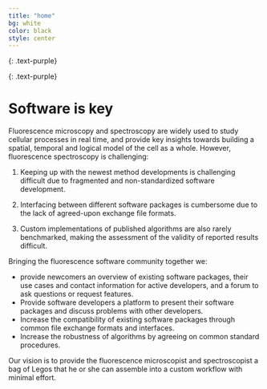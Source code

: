 ```yaml
---
title: "home"
bg: white
color: black
style: center
---
```


{: .text-purple}

<span class="fa-stack subtlecircle" style="font-size:100px; background:rgba(255,166,0,0.1)">
  <i class="fa fa-desktop fa-stack-2x text-white"></i>
  <i class="fa fa-desktop fa-stack-1x text-orange"></i>
</span>
<span class="fa-stack subtlecircle" style="font-size:100px; background:rgba(255,166,0,0.1)">
  <i class="fa fa-microscope fa-stack-2x text-white"></i>
  <i class="fa fa-microscope fa-stack-1x text-orange"></i>
</span>
<span class="fa-stack subtlecircle" style="font-size:100px; background:rgba(255,166,0,0.1)">
  <i class="fa fa-vial fa-stack-2x text-white"></i>
  <i class="fa fa-vial fa-stack-1x text-orange"></i>
</span>
<span class="fa-stack subtlecircle" style="font-size:100px; background:rgba(255,166,0,0.1)">
  <i class="fa fa-heart fa-stack-2x text-white"></i>
  <i class="fa fa-heart fa-stack-1x text-orange"></i>
</span>

{: .text-purple}
# Software is key

Fluorescence microscopy and spectroscopy are widely used to study cellular processes in real time, 
and provide key insights towards building a spatial, temporal and logical model of the cell as a whole.
However, fluorescence spectroscopy is challenging: 

1. Keeping up with the newest method developments is challenging difficult due to fragmented and 
non-standardized software development. 

2. Interfacing between different software packages is cumbersome due to the lack of agreed-upon exchange file formats. 

3. Custom implementations of published algorithms are also rarely benchmarked, making the 
assessment of the validity of reported results difficult.


Bringing the fluorescence software community together we:

* provide newcomers an overview of existing software packages, their use cases and contact information for active 
developers, and a forum to ask questions or request features.
* Provide software developers a platform to present their software packages and discuss problems with other developers.
* Increase the compatibility of existing software packages through common file exchange formats and interfaces.
* Increase the robustness of algorithms by agreeing on common standard procedures.

Our vision is to provide the fluorescence microscopist and spectroscopist a bag of Legos that he or she can assemble 
into a custom workflow with minimal effort.

